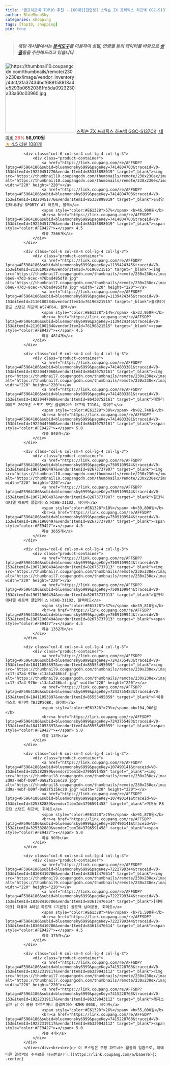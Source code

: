 ```yaml
---
title: "골프하프백 TOP10 추천 - [60대][전연령] 스릭슨 ZX 프레틱스 하프백 GGC-S137CK, 네이비"
author: BlueMoonSky
categories: shopping
tags: [Top10, shopping]
pin: true
---
```


> ##### 해당 게시물에서는 [**분석도구**](https://itemscout.io/)를 이용하여 **성별**, **연령별** 등의 데이터를 바탕으로 [**상품**](https://link.coupang.com/a/baae76)들을 추천해드리고 있습니다.
<div class="container"><div class="row">
            <div class="col-6 col-sm-4 col-lg-4 col-lg-3">
                <div class="product-container">
                    <a href="https://link.coupang.com/re/AFFSDP?lptag=AF5964186&subid=bluemoonsky6999&pageKey=6302983144&traceid=V0-153&itemId=13043492421&vendorItemId=79202322257" target="_blank"><img src="https://thumbnail10.coupangcdn.com/thumbnails/remote/230x230ex/image/vendor_inventory/43cf/3fa37434bcf689158818a4e5293b06520361fd5da0923230a33a60c03960.jpg" alt="https://thumbnail10.coupangcdn.com/thumbnails/remote/230x230ex/image/vendor_inventory/43cf/3fa37434bcf689158818a4e5293b06520361fd5da0923230a33a60c03960.jpg" width="220" height="220"></a>
                    <a href="https://link.coupang.com/re/AFFSDP?lptag=AF5964186&subid=bluemoonsky6999&pageKey=6302983144&traceid=V0-153&itemId=13043492421&vendorItemId=79202322257" target="_blank">스릭슨 ZX 프레틱스 하프백 GGC-S137CK, 네이비</a>
                    <span style="color:#E61328">26%</span> <b>58,010원</b>
                    <br><a href="https://link.coupang.com/re/AFFSDP?lptag=AF5964186&subid=bluemoonsky6999&pageKey=6302983144&traceid=V0-153&itemId=13043492421&vendorItemId=79202322257" target="_blank"><span style="color:#FE9427">★</span> 4.5
                    리뷰 1081개</a>
                </div>
            </div>
            
            <div class="col-6 col-sm-4 col-lg-4 col-lg-3">
                <div class="product-container">
                    <a href="https://link.coupang.com/re/AFFSDP?lptag=AF5964186&subid=bluemoonsky6999&pageKey=7414804703&traceid=V0-153&itemId=19220451776&vendorItemId=85338898019" target="_blank"><img src="https://thumbnail10.coupangcdn.com/thumbnails/remote/230x230ex/image/vendor_inventory/0989/07100fbdba5384714ccc2638fa0724645c9c109e53b1401547f1796dabdc.jpg" alt="https://thumbnail10.coupangcdn.com/thumbnails/remote/230x230ex/image/vendor_inventory/0989/07100fbdba5384714ccc2638fa0724645c9c109e53b1401547f1796dabdc.jpg" width="220" height="220"></a>
                    <a href="https://link.coupang.com/re/AFFSDP?lptag=AF5964186&subid=bluemoonsky6999&pageKey=7414804703&traceid=V0-153&itemId=19220451776&vendorItemId=85338898019" target="_blank">핑삼양인터내셔날 SPORTY A7 하프백, 블랙</a>
                    <span style="color:#E61328">57%</span> <b>46,900원</b>
                    <br><a href="https://link.coupang.com/re/AFFSDP?lptag=AF5964186&subid=bluemoonsky6999&pageKey=7414804703&traceid=V0-153&itemId=19220451776&vendorItemId=85338898019" target="_blank"><span style="color:#FE9427">★</span> 4.5
                    리뷰 7566개</a>
                </div>
            </div>
            
            <div class="col-6 col-sm-4 col-lg-4 col-lg-3">
                <div class="product-container">
                    <a href="https://link.coupang.com/re/AFFSDP?lptag=AF5964186&subid=bluemoonsky6999&pageKey=1139424345&traceid=V0-153&itemId=2110100284&vendorItemId=76196821515" target="_blank"><img src="https://thumbnail7.coupangcdn.com/thumbnails/remote/230x230ex/image/retail/images/2021/05/27/9/7/ee56d129-6be8-47d3-8cec-476bad485df8.jpg" alt="https://thumbnail7.coupangcdn.com/thumbnails/remote/230x230ex/image/retail/images/2021/05/27/9/7/ee56d129-6be8-47d3-8cec-476bad485df8.jpg" width="220" height="220"></a>
                    <a href="https://link.coupang.com/re/AFFSDP?lptag=AF5964186&subid=bluemoonsky6999&pageKey=1139424345&traceid=V0-153&itemId=2110100284&vendorItemId=76196821515" target="_blank">홀리데이 골프 스탠딩 하프백 W574F64, 블랙</a>
                    <span style="color:#E61328">14%</span> <b>33,950원</b>
                    <br><a href="https://link.coupang.com/re/AFFSDP?lptag=AF5964186&subid=bluemoonsky6999&pageKey=1139424345&traceid=V0-153&itemId=2110100284&vendorItemId=76196821515" target="_blank"><span style="color:#FE9427">★</span> 4.5
                    리뷰 4814개</a>
                </div>
            </div>
            
            <div class="col-6 col-sm-4 col-lg-4 col-lg-3">
                <div class="product-container">
                    <a href="https://link.coupang.com/re/AFFSDP?lptag=AF5964186&subid=bluemoonsky6999&pageKey=7414803381&traceid=V0-153&itemId=19220447060&vendorItemId=86430752161" target="_blank"><img src="https://thumbnail7.coupangcdn.com/thumbnails/remote/230x230ex/image/vendor_inventory/ddba/28297c33cbfa4b09fa9bf41c67421e1326694f187140d7c4715c216e9a7b.jpg" alt="https://thumbnail7.coupangcdn.com/thumbnails/remote/230x230ex/image/vendor_inventory/ddba/28297c33cbfa4b09fa9bf41c67421e1326694f187140d7c4715c216e9a7b.jpg" width="220" height="220"></a>
                    <a href="https://link.coupang.com/re/AFFSDP?lptag=AF5964186&subid=bluemoonsky6999&pageKey=7414803381&traceid=V0-153&itemId=19220447060&vendorItemId=86430752161" target="_blank">테일러메이드 2023년 스포츠 모던 클럽케이스 하프백 TJ104, 화이트</a>
                    <span style="color:#E61328">38%</span> <b>82,740원</b>
                    <br><a href="https://link.coupang.com/re/AFFSDP?lptag=AF5964186&subid=bluemoonsky6999&pageKey=7414803381&traceid=V0-153&itemId=19220447060&vendorItemId=86430752161" target="_blank"><span style="color:#FE9427">★</span> 5.0
                    리뷰 840개</a>
                </div>
            </div>
            
            <div class="col-6 col-sm-4 col-lg-4 col-lg-3">
                <div class="product-container">
                    <a href="https://link.coupang.com/re/AFFSDP?lptag=AF5964186&subid=bluemoonsky6999&pageKey=7509109944&traceid=V0-153&itemId=19671960497&vendorItemId=82673737907" target="_blank"><img src="https://thumbnail10.coupangcdn.com/thumbnails/remote/230x230ex/image/vendor_inventory/9224/e6fa9ba56c8c82206977f7403df2ee34bde379ed622a6e5825fc20a08673.jpg" alt="https://thumbnail10.coupangcdn.com/thumbnails/remote/230x230ex/image/vendor_inventory/9224/e6fa9ba56c8c82206977f7403df2ee34bde379ed622a6e5825fc20a08673.jpg" width="220" height="220"></a>
                    <a href="https://link.coupang.com/re/AFFSDP?lptag=AF5964186&subid=bluemoonsky6999&pageKey=7509109944&traceid=V0-153&itemId=19671960497&vendorItemId=82673737907" target="_blank">힐크릭 애나멜 하프백 클럽케이스 HCHB-31102, 네이비</a>
                    <span style="color:#E61328">18%</span> <b>39,800원</b>
                    <br><a href="https://link.coupang.com/re/AFFSDP?lptag=AF5964186&subid=bluemoonsky6999&pageKey=7509109944&traceid=V0-153&itemId=19671960497&vendorItemId=82673737907" target="_blank"><span style="color:#FE9427">★</span> 4.5
                    리뷰 3655개</a>
                </div>
            </div>
            
            <div class="col-6 col-sm-4 col-lg-4 col-lg-3">
                <div class="product-container">
                    <a href="https://link.coupang.com/re/AFFSDP?lptag=AF5964186&subid=bluemoonsky6999&pageKey=7509109944&traceid=V0-153&itemId=19671960494&vendorItemId=82673737913" target="_blank"><img src="https://thumbnail7.coupangcdn.com/thumbnails/remote/230x230ex/image/vendor_inventory/b0c8/568e262d51f6d8cb36b10131d02d193e466505337b88461a77947b535833.jpg" alt="https://thumbnail7.coupangcdn.com/thumbnails/remote/230x230ex/image/vendor_inventory/b0c8/568e262d51f6d8cb36b10131d02d193e466505337b88461a77947b535833.jpg" width="220" height="220"></a>
                    <a href="https://link.coupang.com/re/AFFSDP?lptag=AF5964186&subid=bluemoonsky6999&pageKey=7509109944&traceid=V0-153&itemId=19671960494&vendorItemId=82673737913" target="_blank">힐크릭 애나멜 하프백 클럽케이스 HCHB-31102, 블랙레드</a>
                    <span style="color:#E61328">37%</span> <b>39,810원</b>
                    <br><a href="https://link.coupang.com/re/AFFSDP?lptag=AF5964186&subid=bluemoonsky6999&pageKey=7509109944&traceid=V0-153&itemId=19671960494&vendorItemId=82673737913" target="_blank"><span style="color:#FE9427">★</span> 4.5
                    리뷰 1352개</a>
                </div>
            </div>
            
            <div class="col-6 col-sm-4 col-lg-4 col-lg-3">
                <div class="product-container">
                    <a href="https://link.coupang.com/re/AFFSDP?lptag=AF5964186&subid=bluemoonsky6999&pageKey=7243755483&traceid=V0-153&itemId=18411053897&vendorItemId=85553495059" target="_blank"><img src="https://thumbnail9.coupangcdn.com/thumbnails/remote/230x230ex/image/retail/images/2023/04/04/17/8/d2248725-cc17-47a4-976e-c13a1a246baf.jpg" alt="https://thumbnail9.coupangcdn.com/thumbnails/remote/230x230ex/image/retail/images/2023/04/04/17/8/d2248725-cc17-47a4-976e-c13a1a246baf.jpg" width="220" height="220"></a>
                    <a href="https://link.coupang.com/re/AFFSDP?lptag=AF5964186&subid=bluemoonsky6999&pageKey=7243755483&traceid=V0-153&itemId=18411053897&vendorItemId=85553495059" target="_blank">타이틀리스트 쿼터백 TB22PSQBK, 화이트</a>
                    <span style="color:#E61328">73%</span> <b>104,900원</b>
                    <br><a href="https://link.coupang.com/re/AFFSDP?lptag=AF5964186&subid=bluemoonsky6999&pageKey=7243755483&traceid=V0-153&itemId=18411053897&vendorItemId=85553495059" target="_blank"><span style="color:#FE9427">★</span> 5.0
                    리뷰 13개</a>
                </div>
            </div>
            
            <div class="col-6 col-sm-4 col-lg-4 col-lg-3">
                <div class="product-container">
                    <a href="https://link.coupang.com/re/AFFSDP?lptag=AF5964186&subid=bluemoonsky6999&pageKey=107490141&traceid=V0-153&itemId=325382889&vendorItemId=3796591458" target="_blank"><img src="https://thumbnail8.coupangcdn.com/thumbnails/remote/230x230ex/image/product/image/vendoritem/2018/12/21/3796591458/84985937-2d9a-4ebf-b09f-0a82f5156c20.jpg" alt="https://thumbnail8.coupangcdn.com/thumbnails/remote/230x230ex/image/product/image/vendoritem/2018/12/21/3796591458/84985937-2d9a-4ebf-b09f-0a82f5156c20.jpg" width="220" height="220"></a>
                    <a href="https://link.coupang.com/re/AFFSDP?lptag=AF5964186&subid=bluemoonsky6999&pageKey=107490141&traceid=V0-153&itemId=325382889&vendorItemId=3796591458" target="_blank">미즈노 RB 모던 스탠드 하프백, 화이트</a>
                    <span style="color:#E61328">25%</span> <b>91,870원</b>
                    <br><a href="https://link.coupang.com/re/AFFSDP?lptag=AF5964186&subid=bluemoonsky6999&pageKey=107490141&traceid=V0-153&itemId=325382889&vendorItemId=3796591458" target="_blank"><span style="color:#FE9427">★</span> 5.0
                    리뷰 90개</a>
                </div>
            </div>
            
            <div class="col-6 col-sm-4 col-lg-4 col-lg-3">
                <div class="product-container">
                    <a href="https://link.coupang.com/re/AFFSDP?lptag=AF5964186&subid=bluemoonsky6999&pageKey=7222799344&traceid=V0-153&itemId=18308410786&vendorItemId=83613476614" target="_blank"><img src="https://thumbnail9.coupangcdn.com/thumbnails/remote/230x230ex/image/vendor_inventory/3402/8ef578d290c2d5ecbbddf2c7364f2add61d4f70699d219bae1583a40ef21.jpg" alt="https://thumbnail9.coupangcdn.com/thumbnails/remote/230x230ex/image/vendor_inventory/3402/8ef578d290c2d5ecbbddf2c7364f2add61d4f70699d219bae1583a40ef21.jpg" width="220" height="220"></a>
                    <a href="https://link.coupang.com/re/AFFSDP?lptag=AF5964186&subid=bluemoonsky6999&pageKey=7222799344&traceid=V0-153&itemId=18308410786&vendorItemId=83613476614" target="_blank">[더메이크] 더퓨어 A타입 하프백 (기본형) 골프백 남여공용, 화이트</a>
                    <span style="color:#E61328">46%</span> <b>71,500원</b>
                    <br><a href="https://link.coupang.com/re/AFFSDP?lptag=AF5964186&subid=bluemoonsky6999&pageKey=7222799344&traceid=V0-153&itemId=18308410786&vendorItemId=83613476614" target="_blank"><span style="color:#FE9427">★</span> 4.5
                    리뷰 375개</a>
                </div>
            </div>
            
            <div class="col-6 col-sm-4 col-lg-4 col-lg-3">
                <div class="product-container">
                    <a href="https://link.coupang.com/re/AFFSDP?lptag=AF5964186&subid=bluemoonsky6999&pageKey=7415228768&traceid=V0-153&itemId=19222319117&vendorItemId=86339043112" target="_blank"><img src="https://thumbnail7.coupangcdn.com/thumbnails/remote/230x230ex/image/vendor_inventory/3065/3bbbe5cf1a9e76cbdf869042a72342a5981253b766dd10ed2b47f9f118c0.jpg" alt="https://thumbnail7.coupangcdn.com/thumbnails/remote/230x230ex/image/vendor_inventory/3065/3bbbe5cf1a9e76cbdf869042a72342a5981253b766dd10ed2b47f9f118c0.jpg" width="220" height="220"></a>
                    <a href="https://link.coupang.com/re/AFFSDP?lptag=AF5964186&subid=bluemoonsky6999&pageKey=7415228768&traceid=V0-153&itemId=19222319117&vendorItemId=86339043112" target="_blank">헤지스골프 남 여 공용 하프주머니 클럽케이스 HZHB-003U, 네이비</a>
                    <span style="color:#E61328">26%</span> <b>55,000원</b>
                    <br><a href="https://link.coupang.com/re/AFFSDP?lptag=AF5964186&subid=bluemoonsky6999&pageKey=7415228768&traceid=V0-153&itemId=19222319117&vendorItemId=86339043112" target="_blank"><span style="color:#FE9427">★</span> 5.0
                    리뷰 4개</a>
                </div>
            </div>
            </div></div><br><br>[👉 이 포스팅은 쿠팡 파트너스 활동의 일환으로, 이에 따른 일정액의 수수료를 제공받습니다.](https://link.coupang.com/a/baae76){: .center}